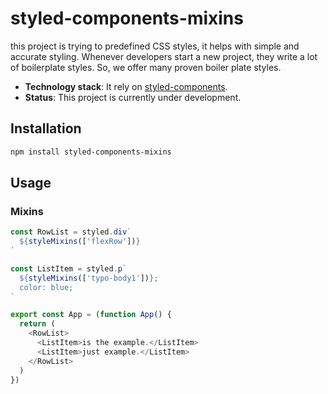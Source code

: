 # styled-components-mixins

this project is trying to predefined CSS styles, it helps with simple and accurate styling.
Whenever developers start a new project, they write a lot of boilerplate styles.
So, we offer many proven boiler plate styles.

  - **Technology stack**: It rely on [styled-components](https://styled-components.com/).
  - **Status**:  This project is currently under development. 

## Installation

```sh
npm install styled-components-mixins
```

## Usage

### Mixins

```typescript
const RowList = styled.div`
  ${styleMixins(['flexRow'])}
`

const ListItem = styled.p`
  ${styleMixins(['typo-body1'])};
  color: blue;
`

export const App = (function App() {
  return (
    <RowList>
      <ListItem>is the example.</ListItem>
      <ListItem>just example.</ListItem>
    </RowList>
  )
})
```
